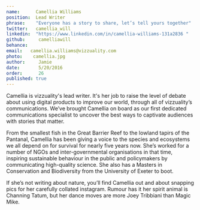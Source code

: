 ```yaml
---
name:      Camellia Williams 
position:  Lead Writer 
phrase:    "Everyone has a story to share, let’s tell yours together" 
twitter:   camellia_will 
linkedin:  "https://www.linkedin.com/in/camellia-williams-131a2836 " 
github:		camelliawill
behance: 
email:   camellia.williams@vizzuality.com   
photo:    camellia.jpg  
author:     Jamie
date:       5/20/2016
order:      26
published: true
---
```

Camellia is vizzuality's lead writer. It's her job to raise the level of debate  about using digital products to improve our world, through all of vizzuality’s communications. We’ve brought Camellia on board as our first dedicated communications specialist to uncover the best ways to captivate audiences with stories that matter. 

From the smallest fish in the Great Barrier Reef to the lowland tapirs of the Pantanal, Camellia has been giving a voice to the species and ecosystems we all depend on for survival for nearly five years now. She’s worked for a number of NGOs and inter-governmental organisations in that time, inspiring sustainable behaviour in the public and policymakers by communicating high-quality science. She also has a Masters in Conservation and Biodiversity from the University of Exeter to boot.

If she’s not writing about nature, you’ll find Camellia out and about snapping pics for her carefully collated instagram. Rumour has it her spirit animal is Channing Tatum, but her dance moves are more Joey Tribbiani than Magic Mike.